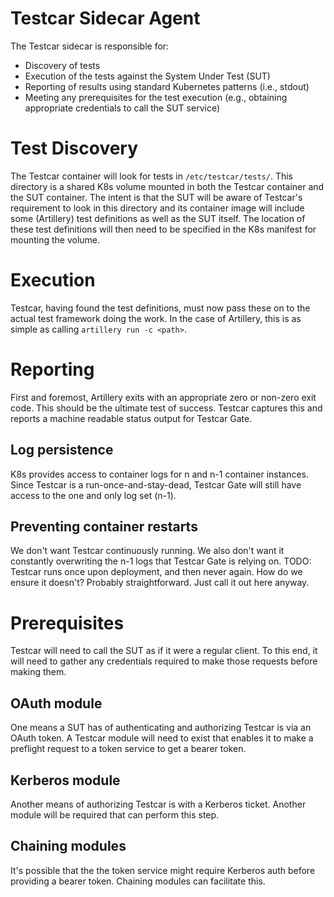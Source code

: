 # Testcar Sidecar Agent
The Testcar sidecar is responsible for:
  * Discovery of tests
  * Execution of the tests against the System Under Test (SUT)
  * Reporting of results using standard Kubernetes patterns (i.e., stdout)
  * Meeting any prerequisites for the test execution (e.g., obtaining appropriate credentials to call the SUT service)

# Test Discovery
The Testcar container will look for tests in `/etc/testcar/tests/`. This directory is a shared K8s volume mounted in both the Testcar container and the SUT container. The intent is that the SUT will be aware of Testcar's requirement to look in this directory and its container image will include some (Artillery) test definitions as well as the SUT itself. The location of these test definitions will then need to be specified in the K8s manifest for mounting the volume.

# Execution
Testcar, having found the test definitions, must now pass these on to the actual test framework doing the work. In the case of Artillery, this is as simple as calling `artillery run -c <path>`.

# Reporting
First and foremost, Artillery exits with an appropriate zero or non-zero exit code. This should be the ultimate test of success. Testcar captures this and reports a machine readable status output for Testcar Gate.

## Log persistence
K8s provides access to container logs for n and n-1 container instances. Since Testcar is a run-once-and-stay-dead, Testcar Gate will still have access to the one and only log set (n-1).

## Preventing container restarts
We don't want Testcar continuously running. We also don't want it constantly overwriting the n-1 logs that Testcar Gate is relying on.
TODO: Testcar runs once upon deployment, and then never again. How do we ensure it doesn't? Probably straightforward. Just call it out here anyway.

# Prerequisites
Testcar will need to call the SUT as if it were a regular client. To this end, it will need to gather any credentials required to make those requests before making them.
## OAuth module
One means a SUT has of authenticating and authorizing Testcar is via an OAuth token. A Testcar module will need to exist that enables it to make a preflight request to a token service to get a bearer token.
## Kerberos module
Another means of authorizing Testcar is with a Kerberos ticket. Another module will be required that can perform this step.
## Chaining modules
It's possible that the the token service might require Kerberos auth before providing a bearer token. Chaining modules can facilitate this.
